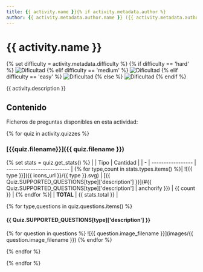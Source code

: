 ```yaml
---
title: {{ activity.name }}{% if activity.metadata.author %}
author: {{ activity.metadata.author.name }} ({{ activity.metadata.author.email }}){% endif %}
---
```


# {{ activity.name }}
{% set difficulty = activity.metadata.difficulty %}
{% if difficulty == 'hard' %}
![Dificultad](https://img.shields.io/badge/Dificultad-Alta-red)
{% elif difficulty == 'medium' %}
![Dificultad](https://img.shields.io/badge/Dificultad-Media-yellow)
{% elif difficulty == 'easy' %}
![Dificultad](https://img.shields.io/badge/Dificultad-Baja-green)
{% else %}
![Dificultad](https://img.shields.io/badge/Dificultad-Sin%20especificar-black)
{% endif %}

{{ activity.description }}

## Contenido

Ficheros de preguntas disponibles en esta actividad:

{% for quiz in activity.quizzes %}

### [{{quiz.filename}}]({{ quiz.filename }})

{% set stats = quiz.get_stats() %}
|   | Tipo              | Cantidad                   |
| - | ----------------- | -------------------------- |
{% for type,count in stats.types.items() %}| ![{{ type }}]({{ icons_url }}/{{ type }}.svg) | [{{ Quiz.SUPPORTED_QUESTIONS[type]['description'] }}](#{{ Quiz.SUPPORTED_QUESTIONS[type]['description'] | anchorify }}) | {{ count }} |
{% endfor %}|   | **TOTAL**         | {{ stats.total }} |

{% for type,questions in quiz.questions.items() %}
#### {{ Quiz.SUPPORTED_QUESTIONS[type]['description'] }}

{% for question in questions %}
![{{ question.image_filename }}](images/{{ question.image_filename }})
{% endfor %}

{% endfor %}

{% endfor %}
